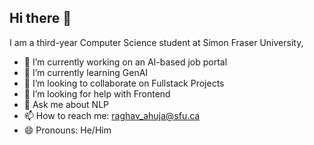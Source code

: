 ## Hi there 👋

I am a third-year Computer Science student at Simon Fraser University,
- 🔭 I’m currently working on an AI-based job portal
- 🌱 I’m currently learning GenAI
- 👯 I’m looking to collaborate on Fullstack Projects
- 🤔 I’m looking for help with Frontend
- 💬 Ask me about NLP
- 📫 How to reach me: raghav_ahuja@sfu.ca
- 😄 Pronouns: He/Him
